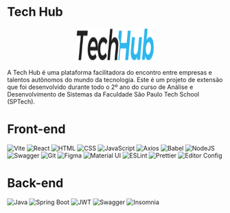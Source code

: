 # Tech Hub

<div align='center'> 
  <img src="https://github.com/Tech-Hub-Solutions/.github/blob/75106a3f1bd7a6640a51627b400ebb6c1e83f5f8/src/imgs/tech-hub-logo.svg" width="180px" height="80px" alt="Logotipo da Tech Hub">
</div>

A Tech Hub é uma plataforma facilitadora do encontro entre empresas e talentos autônomos do mundo da tecnologia. Este é um projeto de extensão que foi desenvolvido durante todo o 2º ano do curso de Análise e Desenvolvimento de Sistemas da Faculdade São Paulo Tech School (SPTech).

# Front-end

![Vite](https://img.shields.io/badge/Vite-B73BFE?style=for-the-badge&logo=vite&logoColor=FFD62E)
![React](https://img.shields.io/badge/React-20232A?style=for-the-badge&logo=react&logoColor=61DAFB)
![HTML](https://img.shields.io/badge/HTML5-E34F26?style=for-the-badge&logo=html5&logoColor=white)
![CSS](https://img.shields.io/badge/CSS3-1572B6?style=for-the-badge&logo=css3&logoColor=white)
![JavaScript](https://img.shields.io/badge/JavaScript-323330?style=for-the-badge&logo=javascript&logoColor=F7DF1E)
![Axios](https://img.shields.io/badge/axios-671ddf?&style=for-the-badge&logo=axios&logoColor=white)
![Babel](https://img.shields.io/badge/Babel-F9DC3E?style=for-the-badge&logo=babel&logoColor=white)
![NodeJS](https://img.shields.io/badge/Node%20js-339933?style=for-the-badge&logo=nodedotjs&logoColor=white)
![Swagger](https://img.shields.io/badge/Swagger-85EA2D?style=for-the-badge&logo=Swagger&logoColor=white)
![Git](https://img.shields.io/badge/GIT-E44C30?style=for-the-badge&logo=git&logoColor=white)
![Figma](https://img.shields.io/badge/Figma-F24E1E?style=for-the-badge&logo=figma&logoColor=white)
![Material UI](https://img.shields.io/badge/Material%20UI-007FFF?style=for-the-badge&logo=mui&logoColor=white)
![ESLint](https://img.shields.io/badge/eslint-3A33D1?style=for-the-badge&logo=eslint&logoColor=white)
![Prettier](https://img.shields.io/badge/prettier-1A2C34?style=for-the-badge&logo=prettier&logoColor=F7BA3E)
![Editor Config](https://img.shields.io/badge/Editor%20Config-E0EFEF?style=for-the-badge&logo=editorconfig&logoColor=000)

# Back-end


![Java](https://img.shields.io/badge/java-%23ED8B00.svg?style=for-the-badge&logo=openjdk&logoColor=white)
![Spring Boot](https://img.shields.io/badge/Spring_Boot-F2F4F9?style=for-the-badge&logo=spring-boot)
![JWT](https://img.shields.io/badge/JWT-000000?style=for-the-badge&logo=JSON%20web%20tokens&logoColor=white)
![Swagger](https://img.shields.io/badge/Swagger-85EA2D?style=for-the-badge&logo=Swagger&logoColor=white)
![Insomnia](https://img.shields.io/badge/Insomnia-5849be?style=for-the-badge&logo=Insomnia&logoColor=white)
